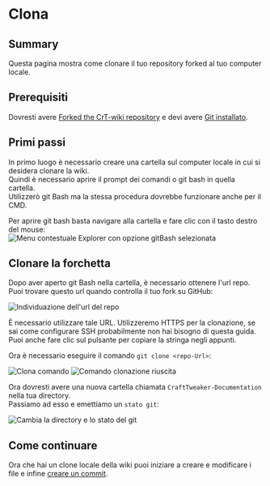 # Clona

## Summary

Questa pagina mostra come clonare il tuo repository forked al tuo computer locale.

## Prerequisiti

Dovresti avere [Forked the CrT-wiki repository](/Contribute/SetupGithub/) e devi avere [Git installato](/Contribute/LocalClone/InstallingGit/).

## Primi passi

In primo luogo è necessario creare una cartella sul computer locale in cui si desidera clonare la wiki.  
Quindi è necessario aprire il prompt dei comandi o git bash in quella cartella.  
Utilizzerò git Bash ma la stessa procedura dovrebbe funzionare anche per il CMD.

Per aprire git bash basta navigare alla cartella e fare clic con il tasto destro del mouse:  
![Menu contestuale Explorer con opzione gitBash selezionata](/Contribute/LocalClone/assets/ExplorerContextMenu_GitBash.png)

## Clonare la forchetta

Dopo aver aperto git Bash nella cartella, è necessario ottenere l'url repo.  
Puoi trovare questo url quando controlla il tuo fork su GitHub:

![Individuazione dell'url del repo](/Contribute/LocalClone/assets/GitHub_CloneLink.png)

È necessario utilizzare tale URL. Utilizzeremo HTTPS per la clonazione, se sai come configurare SSH probabilmente non hai bisogno di questa guida.  
Puoi anche fare clic sul pulsante per copiare la stringa negli appunti.

Ora è necessario eseguire il comando `git clone <repo-Url>`:

![Clona comando](/Contribute/LocalClone/assets/GitBash_CloneCommand.png) ![Comando clonazione riuscita](/Contribute/LocalClone/assets/GitBash_CloneCommandSuccess.png)

Ora dovresti avere una nuova cartella chiamata `CraftTweaker-Documentation` nella tua directory.  
Passiamo ad esso e emettiamo un `stato git`:

![Cambia la directory e lo stato del git](/Contribute/LocalClone/assets/GitBash_Clone_GitStatus.png)

## Come continuare

Ora che hai un clone locale della wiki puoi iniziare a creare e modificare i file e infine [creare un commit](/Contribute/LocalClone/CreateCommit/).